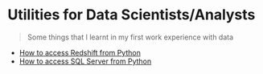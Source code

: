 # Utilities for Data Scientists/Analysts
> Some things that I learnt in my first work experience with data

- [How to access Redshift from Python](https://github.com/ciceromm/utilities/blob/main/accessing_redshift.ipynb)
- [How to access SQL Server from Python](https://github.com/ciceromm/utilities/blob/main/accessing_sql.ipynb)
